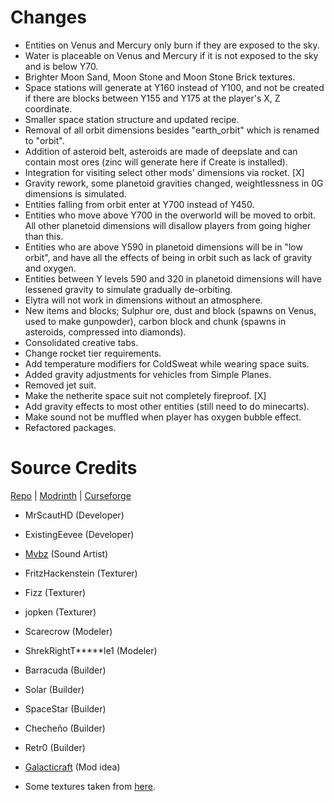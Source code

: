 # Changes #
* Entities on Venus and Mercury only burn if they are exposed to the sky.
* Water is placeable on Venus and Mercury if it is not exposed to the sky and is below Y70.
* Brighter Moon Sand, Moon Stone and Moon Stone Brick textures.
* Space stations will generate at Y160 instead of Y100, and not be created if there are blocks between Y155 and Y175 at the player's X, Z coordinate.
* Smaller space station structure and updated recipe.
* Removal of all orbit dimensions besides "earth_orbit" which is renamed to "orbit".
* Addition of asteroid belt, asteroids are made of deepslate and can contain most ores (zinc will generate here if Create is installed).
* Integration for visiting select other mods' dimensions via rocket. [X]
* Gravity rework, some planetoid gravities changed, weightlessness in 0G dimensions is simulated.
* Entities falling from orbit enter at Y700 instead of Y450.
* Entities who move above Y700 in the overworld will be moved to orbit. All other planetoid dimensions will disallow players from going higher than this.
* Entities who are above Y590 in planetoid dimensions will be in "low orbit", and have all the effects of being in orbit such as lack of gravity and oxygen.
* Entities between Y levels 590 and 320 in planetoid dimensions will have lessened gravity to simulate gradually de-orbiting.
* Elytra will not work in dimensions without an atmosphere.
* New items and blocks; Sulphur ore, dust and block (spawns on Venus, used to make gunpowder), carbon block and chunk (spawns in asteroids, compressed into diamonds).
* Consolidated creative tabs.
* Change rocket tier requirements.
* Add temperature modifiers for ColdSweat while wearing space suits.
* Added gravity adjustments for vehicles from Simple Planes.
* Removed jet suit.
* Make the netherite space suit not completely fireproof. [X]
* Add gravity effects to most other entities (still need to do minecarts).
* Make sound not be muffled when player has oxygen bubble effect.
* Refactored packages.

# Source Credits #
[Repo](https://github.com/MrScautHD/Beyond-Earth) | [Modrinth](https://modrinth.com/mod/beyond-earth) | [Curseforge](https://www.curseforge.com/minecraft/mc-mods/beyond-earth)

  * MrScautHD (Developer)
  * ExistingEevee (Developer)
  * [Mvbz](https://www.youtube.com/channel/UC2e-rv7O4zYaKfRfhsuDeow/videos) (Sound Artist)
  * FritzHackenstein (Texturer)
  * Fizz (Texturer)
  * jopken (Texturer)
  * Scarecrow (Modeler)
  * ShrekRightT*****le1 (Modeler)
  * Barracuda (Builder)
  * Solar (Builder)
  * SpaceStar (Builder)
  * Checheño (Builder)
  * Retr0 (Builder)
  * [Galacticraft](https://www.curseforge.com/minecraft/mc-mods/galacticraft-legacy) (Mod idea)

  * Some textures taken from [here](https://www.minecraftforum.net/forums/mapping-and-modding-java-edition/resource-packs/resource-pack-discussion/2981321-free-to-use-public-domain-textures-for-mods).